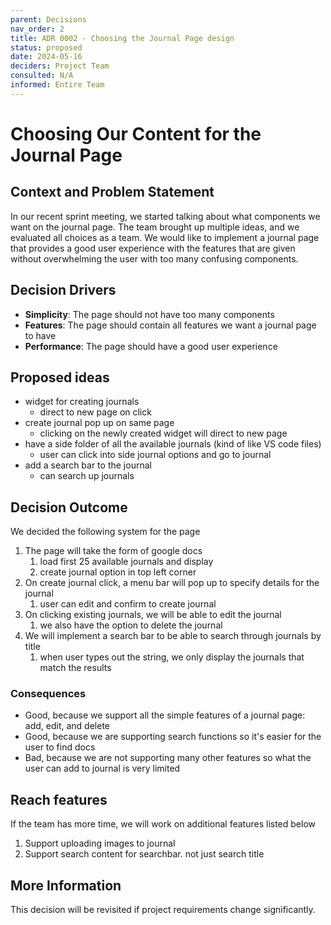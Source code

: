 ```yaml
---
parent: Decisions
nav_order: 2
title: ADR 0002 - Choosing the Journal Page design
status: proposed
date: 2024-05-16
deciders: Project Team
consulted: N/A
informed: Entire Team
---
```


# Choosing Our Content for the Journal Page

## Context and Problem Statement

In our recent sprint meeting, we started talking about what components we want on the journal page. The team brought up multiple ideas, and we evaluated all choices as a team. We would like to implement a journal page that provides a good user experience with the features that are given without overwhelming the user with too many confusing components.

## Decision Drivers

- **Simplicity**: The page should not have too many components
- **Features**: The page should contain all features we want a journal page to have
- **Performance**: The page should have a good user experience

## Proposed ideas

- widget for creating journals
  - direct to new page on click
- create journal pop up on same page
  - clicking on the newly created widget will direct to new page
- have a side folder of all the available journals (kind of like VS code files)
  - user can click into side journal options and go to journal
- add a search bar to the journal
  - can search up journals

## Decision Outcome

We decided the following system for the page

1. The page will take the form of google docs
   1. load first 25 available journals and display
   2. create journal option in top left corner
2. On create journal click, a menu bar will pop up to specify details for the journal
   1. user can edit and confirm to create journal
3. On clicking existing journals, we will be able to edit the journal
   1. we also have the option to delete the journal
4. We will implement a search bar to be able to search through journals by title
   1. when user types out the string, we only display the journals that match the results

### Consequences

- Good, because we support all the simple features of a journal page: add, edit, and delete
- Good, because we are supporting search functions so it's easier for the user to find docs
- Bad, because we are not supporting many other features so what the user can add to journal is very limited

## Reach features

If the team has more time, we will work on additional features listed below

1. Support uploading images to journal
2. Support search content for searchbar. not just search title

## More Information

This decision will be revisited if project requirements change significantly.
